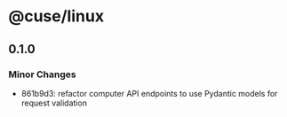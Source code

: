 # @cuse/linux

## 0.1.0

### Minor Changes

- 861b9d3: refactor computer API endpoints to use Pydantic models for request validation
